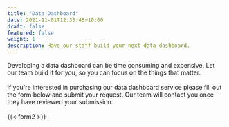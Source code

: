 ```yaml
---
title: "Data Dashboard"
date: 2021-11-01T12:33:45+10:00
draft: false
featured: false
weight: 1
description: Have our staff build your next data dashboard.
---
```


Developing a data dashboard can be time consuming and expensive. Let our team build it for you, so you can focus on the things that matter.
\
\
If you're interested in purchasing our data dashboard service please fill out the form below and submit your request. Our team will contact you once they have reviewed your submission. 
\
\
{{< form2 >}}